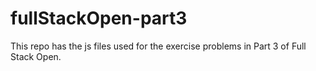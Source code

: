 # fullStackOpen-part3

This repo has the js files used for the exercise problems in Part 3 of Full Stack Open.